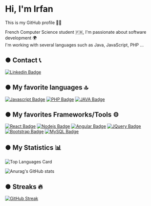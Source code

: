 # Hi, I'm Irfan

This is my GitHub profile 🙋‍♂️

French Computer Science student 🇫🇷, I'm passionate about software development 🌍 <br />
I'm working with several languages such as Java, JavaScript, PHP ... <br /> 

## ● Contact 📞
[![Linkedin Badge](https://img.shields.io/badge/LinkedIn-0077B5?style=for-the-badge&logo=linkedin&logoColor=white)](https://www.linkedin.com/in/irfan-bouhenaf-7371501b6/)

## ● My favorite languages 🔝
[![Javascript Badge](https://img.shields.io/badge/JavaScript-F7DF1E?style=for-the-badge&logo=javascript&logoColor=black)](#) 
[![PHP Badge](https://img.shields.io/badge/PHP-777BB4?style=for-the-badge&logo=php&logoColor=white)](#) 
[![JAVA Badge](https://img.shields.io/badge/Java-ED8B00?style=for-the-badge&logo=java&logoColor=white)](#) 

## ● My favorites Frameworks/Tools ⚙️
[![React Badge](https://img.shields.io/badge/React-20232A?style=for-the-badge&logo=react&logoColor=61DAFB)](#) 
[![Nodejs Badge](https://img.shields.io/badge/Node.js-43853D?style=for-the-badge&logo=node.js&logoColor=white)](#) 
[![Angular Badge](https://img.shields.io/badge/Angular-DD0031?style=for-the-badge&logo=angular&logoColor=white)](#) 
[![JQuery Badge](https://img.shields.io/badge/jQuery-0769AD?style=for-the-badge&logo=jquery&logoColor=white)](#) 
[![Bootstrap Badge](https://img.shields.io/badge/Bootstrap-563D7C?style=for-the-badge&logo=bootstrap&logoColor=white)](#) 
[![MySQL Badge](https://img.shields.io/badge/MySQL-00000F?style=for-the-badge&logo=mysql&logoColor=white)](#) 

## ● My Statistics 📊

![Top Languages Card](https://github-readme-stats.vercel.app/api/top-langs/?username=magicirfan&layout=compact&count_private=true&theme=calm&hide=css,HTML)

![Anurag's GitHub stats](https://github-readme-stats.vercel.app/api?username=magicirfan&show_icons=true&theme=calm&count_private=true&show_icons=true)

## ●  Streaks 🔥
[![GitHub Streak](https://github-readme-streak-stats.herokuapp.com/?user=magicirfan&theme=calm)](https://git.io/streak-stats)

